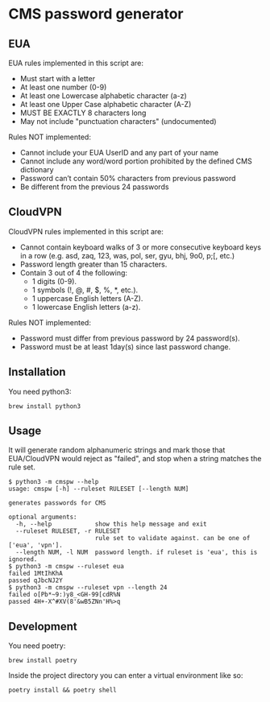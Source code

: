 # CMS password generator

## EUA

EUA rules implemented in this script are:

- Must start with a letter
- At least one number (0-9)
- At least one Lowercase alphabetic character (a-z)
- At least one Upper Case alphabetic character (A-Z)
- MUST BE EXACTLY 8 characters long
- May not include "punctuation characters" (undocumented)

Rules NOT implemented:

- Cannot include your EUA UserID and any part of your name
- Cannot include any word/word portion prohibited by the defined CMS dictionary
- Password can’t contain 50% characters from previous password
- Be different from the previous 24 passwords

## CloudVPN

CloudVPN rules implemented in this script are:

- Cannot contain keyboard walks of 3 or more consecutive keyboard keys in a row
  (e.g. asd, zaq, 123, was, pol, ser, gyu, bhj, 9o0, p;[, etc.)
- Password length greater than 15 characters.
- Contain 3 out of 4 the following:
  - 1 digits (0-9).
  - 1 symbols (!, @, #, $, %, \*, etc.).
  - 1 uppercase English letters (A-Z).
  - 1 lowercase English letters (a-z).

Rules NOT implemented:

- Password must differ from previous password by 24 password(s).
- Password must be at least 1day(s) since last password change.

## Installation

You need python3:

```console
brew install python3
```

## Usage

It will generate random alphanumeric strings and mark those that EUA/CloudVPN
would reject as "failed", and stop when a string matches the rule set.

```console
$ python3 -m cmspw --help
usage: cmspw [-h] --ruleset RULESET [--length NUM]

generates passwords for CMS

optional arguments:
  -h, --help            show this help message and exit
  --ruleset RULESET, -r RULESET
                        rule set to validate against. can be one of ['eua', 'vpn'].
  --length NUM, -l NUM  password length. if ruleset is 'eua', this is ignored.
$ python3 -m cmspw --ruleset eua
failed 1MtIhKhA
passed qJbcNJ2Y
$ python3 -m cmspw --ruleset vpn --length 24
failed o[Pb*~9:)y8_<GH-99[cdR%N
passed 4H+-X^#XV(8'&wB5ZNn'H%>q
```

## Development

You need poetry:

```console
brew install poetry
```

Inside the project directory you can enter a virtual environment like so:

```console
poetry install && poetry shell
```
